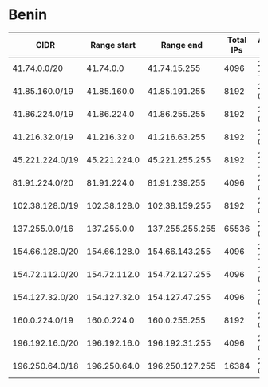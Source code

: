 # Benin

CIDR               | Range start     | Range end       | Total IPs  | Assign date | Owner
------------------ | --------------- | --------------- | ---------- | ----------- | -----
41.74.0.0/20       | 41.74.0.0       | 41.74.15.255    | 4096       | 2009-10-26  | 
41.85.160.0/19     | 41.85.160.0     | 41.85.191.255   | 8192       | 2011-01-07  | 
41.86.224.0/19     | 41.86.224.0     | 41.86.255.255   | 8192       | 2010-07-09  | 
41.216.32.0/19     | 41.216.32.0     | 41.216.63.255   | 8192       | 2010-03-11  | 
45.221.224.0/19    | 45.221.224.0    | 45.221.255.255  | 8192       | 2016-10-27  | 
81.91.224.0/20     | 81.91.224.0     | 81.91.239.255   | 4096       | 2010-03-11  | 
102.38.128.0/19    | 102.38.128.0    | 102.38.159.255  | 8192       | 2019-07-24  | 
137.255.0.0/16     | 137.255.0.0     | 137.255.255.255 | 65536      | 2016-04-22  | 
154.66.128.0/20    | 154.66.128.0    | 154.66.143.255  | 4096       | 2013-10-25  | 
154.72.112.0/20    | 154.72.112.0    | 154.72.127.255  | 4096       | 2016-06-02  | 
154.127.32.0/20    | 154.127.32.0    | 154.127.47.255  | 4096       | 2014-06-06  | 
160.0.224.0/19     | 160.0.224.0     | 160.0.255.255   | 8192       | 2017-03-10  | 
196.192.16.0/20    | 196.192.16.0    | 196.192.31.255  | 4096       | 2014-03-20  | 
196.250.64.0/18    | 196.250.64.0    | 196.250.127.255 | 16384      | 2017-03-17  | 
